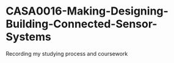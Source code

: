 # CASA0016-Making-Designing-Building-Connected-Sensor-Systems
Recording my studying process and coursework

